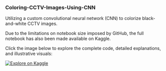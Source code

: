 ### Coloring-CCTV-Images-Using-CNN
Utilizing a custom convolutional neural network (CNN) to colorize black-and-white CCTV images.

Due to the limitations on notebook size imposed by GitHub, the full notebook has also been made available on Kaggle.

Click the image below to explore the complete code, detailed explanations, and illustrative visuals:

[![Explore on Kaggle](https://github.com/user-attachments/assets/eb6d3870-a74b-40fd-9bf0-9489a1619d50)](https://www.kaggle.com/code/leonanvasconcelos/coloring-cctv-images-using-cnn)
